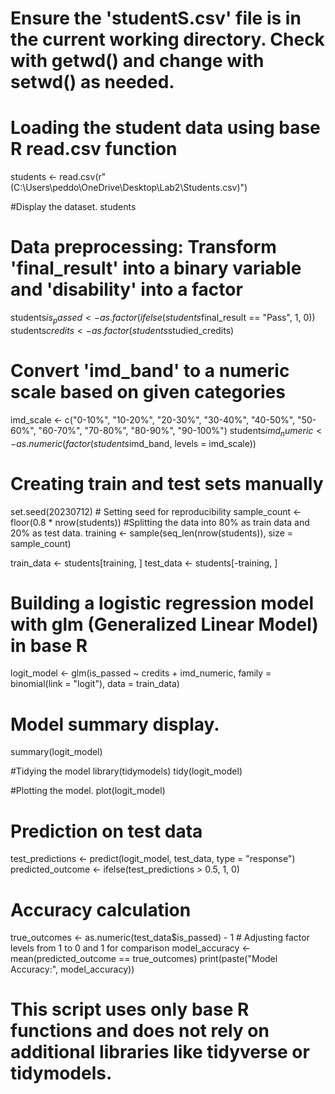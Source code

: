 # Ensure the 'studentS.csv' file is in the current working directory. Check with getwd() and change with setwd() as needed.

# Loading the student data using base R read.csv function
students <- read.csv(r"(C:\Users\peddo\OneDrive\Desktop\Lab2\Students.csv)")

#Display the dataset.
students

# Data preprocessing: Transform 'final_result' into a binary variable and 'disability' into a factor
students$is_passed <- as.factor(ifelse(students$final_result == "Pass", 1, 0))
students$credits <- as.factor(students$studied_credits)


# Convert 'imd_band' to a numeric scale based on given categories
imd_scale <- c("0-10%", "10-20%", "20-30%", "30-40%", "40-50%", "50-60%", "60-70%", "70-80%", "80-90%", "90-100%")
students$imd_numeric <- as.numeric(factor(students$imd_band, levels = imd_scale))

# Creating train and test sets manually
set.seed(20230712)  # Setting seed for reproducibility
sample_count <- floor(0.8 * nrow(students)) #Splitting the data into 80% as train data and 20% as test data.
training <- sample(seq_len(nrow(students)), size = sample_count)

train_data <- students[training, ]
test_data <- students[-training, ]

# Building a logistic regression model with glm (Generalized Linear Model) in base R
logit_model <- glm(is_passed ~ credits + imd_numeric, family = binomial(link = "logit"), data = train_data)

# Model summary display.
summary(logit_model)

#Tidying the model 
library(tidymodels)
tidy(logit_model)

#Plotting the model.
plot(logit_model)

# Prediction on test data
test_predictions <- predict(logit_model, test_data, type = "response")
predicted_outcome <- ifelse(test_predictions > 0.5, 1, 0)

# Accuracy calculation
true_outcomes <- as.numeric(test_data$is_passed) - 1  # Adjusting factor levels from 1 to 0 and 1 for comparison
model_accuracy <- mean(predicted_outcome == true_outcomes)
print(paste("Model Accuracy:", model_accuracy))

# This script uses only base R functions and does not rely on additional libraries like tidyverse or tidymodels.

